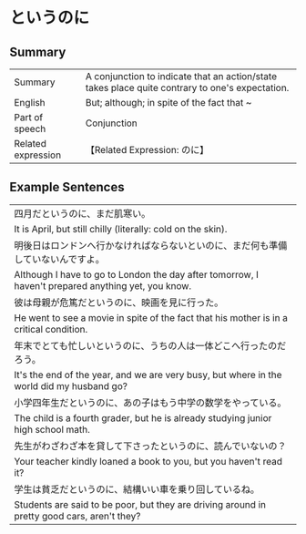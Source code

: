 # というのに

## Summary

<table><tr>   <td>Summary</td>   <td>A conjunction to indicate that an action/state takes place quite contrary to one's expectation.</td></tr><tr>   <td>English</td>   <td>But; although; in spite of the fact that ~</td></tr><tr>   <td>Part of speech</td>   <td>Conjunction</td></tr><tr>   <td>Related expression</td>   <td>【Related Expression: のに】</td></tr></table>

## Example Sentences

<table><tr><td>四月だというのに、まだ肌寒い。</td></tr><tr><td>It is April, but still chilly (literally: cold on the skin).</td></tr><tr><td>明後日はロンドンへ行かなければならないといのに、まだ何も準備していないんですよ。</td></tr><tr><td>Although I have to go to London the day after tomorrow, I haven't prepared anything yet, you know.</td></tr><tr><td>彼は母親が危篤だというのに、映画を見に行った。</td></tr><tr><td>He went to see a movie in spite of the fact that his mother is in a critical condition.</td></tr><tr><td>年末でとても忙しいというのに、うちの人は一体どこへ行ったのだろう。</td></tr><tr><td>It's the end of the year, and we are very busy, but where in the world did my husband go?</td></tr><tr><td>小学四年生だというのに、あの子はもう中学の数学をやっている。</td></tr><tr><td>The child is a fourth grader, but he is already studying junior high school math.</td></tr><tr><td>先生がわざわざ本を貸して下さったというのに、読んでいないの？</td></tr><tr><td>Your teacher kindly loaned a book to you, but you haven't read it?</td></tr><tr><td>学生は貧乏だというのに、結構いい車を乗り回しているね。</td></tr><tr><td>Students are said to be poor, but they are driving around in pretty good cars, aren't they?</td></tr></table>

